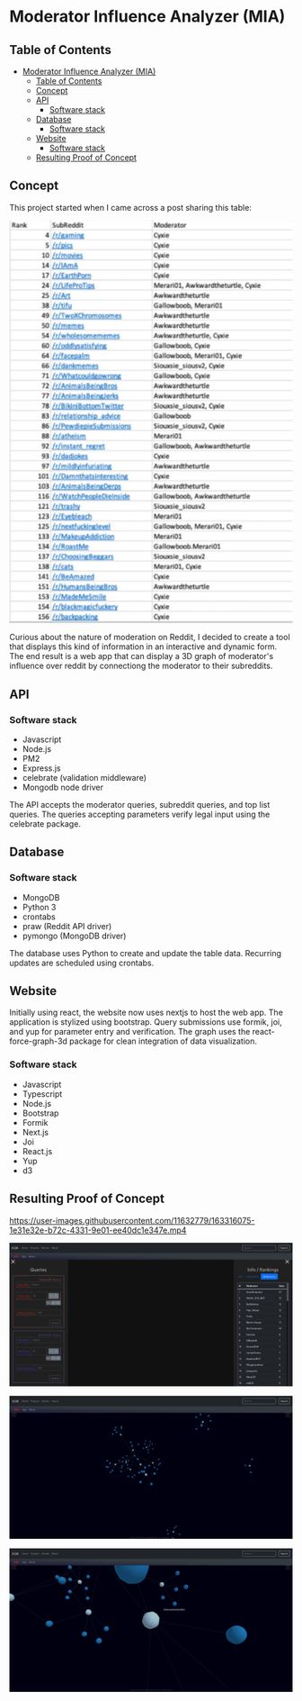 # Moderator Influence Analyzer (MIA)

## Table of Contents
- [Moderator Influence Analyzer (MIA)](#moderator-influence-analyzer-mia)
  - [Table of Contents](#table-of-contents)
  - [Concept](#concept)
  - [API](#api)
    - [Software stack](#software-stack)
  - [Database](#database)
    - [Software stack](#software-stack-1)
  - [Website](#website)
    - [Software stack](#software-stack-2)
  - [Resulting Proof of Concept](#resulting-proof-of-concept)

## Concept

This project started when I came across a post sharing this table:

![Subreddit moderator count table](docs/277.jpg)

Curious about the nature of moderation on Reddit, I decided to create a tool that displays this kind of information in an interactive and dynamic form.  The end result is a web app that can display a 3D graph of moderator's influence over reddit by connectiong the moderator to their subreddits.

## API

### Software stack

- Javascript
- Node.js
- PM2
- Express.js
- celebrate (validation middleware)
- Mongodb node driver

The API accepts the moderator queries, subreddit queries, and top list queries.  The queries accepting parameters verify legal input using the celebrate package.

## Database

### Software stack

- MongoDB
- Python 3
- crontabs
- praw (Reddit API driver)
- pymongo (MongoDB driver)

The database uses Python to create and update the table data.  Recurring updates are scheduled using crontabs.

## Website

Initially using react, the website now uses nextjs to host the web app.  The application is stylized using bootstrap.  Query submissions use formik, joi, and yup for parameter entry and verification.  The graph uses the react-force-graph-3d package for clean integration of data visualization.

### Software stack

- Javascript
- Typescript
- Node.js
- Bootstrap
- Formik
- Next.js
- Joi
- React.js
- Yup
- d3

## Resulting Proof of Concept

https://user-images.githubusercontent.com/11632779/163316075-1e31e32e-b72c-4331-9e01-ee40dc1e347e.mp4

![Initial screen](docs/img0.png)

![Default Subreddit Query](docs/img2.png)

![Query Zoom Focus](docs/img3.png)
